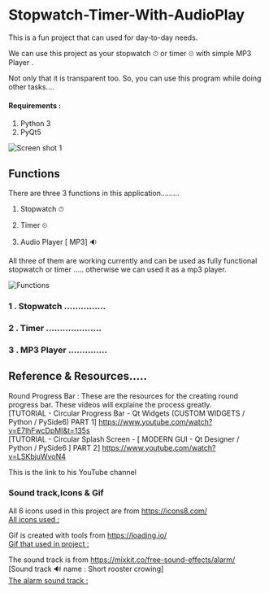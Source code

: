 # Stopwatch-Timer-With-AudioPlay

This is a fun project that can used for day-to-day needs.

We can use this project as your stopwatch ⏱ or timer ⏲ with simple MP3 Player .

Not only that it is transparent too. So, you can use this program while doing other tasks.... 

#### Requirements :

1. Python 3
2. PyQt5

![Screen shot 1](https://user-images.githubusercontent.com/71941117/189807884-91b07974-742c-4061-af26-37c02cea118d.jpg)


## Functions
There are three 3 functions in this application.........

1. Stopwatch ⏱ 

2. Timer ⏲ 

3. Audio Player [ MP3] 🔉 

All three of them are working currently and can be used as fully functional stopwatch or timer ..... otherwise we can used it as a mp3 player.

![Functions](https://user-images.githubusercontent.com/71941117/190486218-ad8a415f-b638-407e-8b84-fa5d34abc057.gif)

### 1 . Stopwatch  ...............

### 2 . Timer ....................

### 3 . MP3 Player ..............

## Reference & Resources.....
Round Progress Bar :
These are the resources for the creating round progress bar. These videos will explaine the process greatly. <br />
[TUTORIAL - Circular Progress Bar - Qt Widgets (CUSTOM WIDGETS / Python / PySide6) PART 1]   https://www.youtube.com/watch?v=E7lhFwcDpMI&t=135s  <br />
[TUTORIAL - Circular Splash Screen - [ MODERN GUI - Qt Designer / Python / PySide6 ] PART 2] https://www.youtube.com/watch?v=LSKbjuWvoN4  <br />

This is the link to his YouTube channel

### Sound track,Icons & Gif

All 6 icons used in this project are from https://icons8.com/   <br />
[All icons used :](https://github.com/MalakaSupun/MS_Stopwatch-Timer-With-AudioPlay/tree/main/Icons)

Gif is created with tools from https://loading.io/  <br />
[Gif that used in project :](https://github.com/MalakaSupun/MS_Stopwatch-Timer-With-AudioPlay/tree/main/GIFs)

The sound track is from https://mixkit.co/free-sound-effects/alarm/   <br />
[Sound track 🔊 name : Short rooster crowing]  <br />
[The alarm sound track :](https://github.com/MalakaSupun/MS_Stopwatch-Timer-With-AudioPlay/tree/main/Sounds)
